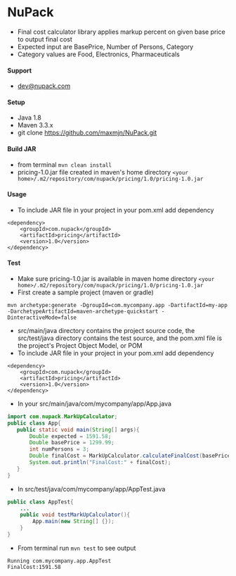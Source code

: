 # NuPack
- Final cost calculator library applies markup percent on given base price to output final cost
- Expected input are BasePrice, Number of Persons, Category
- Category values are Food, Electronics, Pharmaceuticals

#### Support
- dev@nupack.com

#### Setup

 - Java 1.8
 - Maven 3.3.x
 - git clone https://github.com/maxmjn/NuPack.git

#### Build JAR
 - from terminal ```mvn clean install```
 - pricing-1.0.jar file created in maven's home directory
 ```<your home>/.m2/repository/com/nupack/pricing/1.0/pricing-1.0.jar```

#### Usage
 - To include JAR file in your project in your pom.xml add dependency
  ```$xslt
  <dependency>
      <groupId>com.nupack</groupId>
      <artifactId>pricing</artifactId>
      <version>1.0</version>
  </dependency>
  ```

#### Test
 - Make sure pricing-1.0.jar is available in maven home directory
  ```<your home>/.m2/repository/com/nupack/pricing/1.0/pricing-1.0.jar```
 - First create a sample project (maven or gradle)
  ```
  mvn archetype:generate -DgroupId=com.mycompany.app -DartifactId=my-app -DarchetypeArtifactId=maven-archetype-quickstart -DinteractiveMode=false
  ```
 - src/main/java directory contains the project source code, the src/test/java directory contains the test source, and the pom.xml file is the project's Project Object Model, or POM 
 - To include JAR file in your project in your pom.xml add dependency
 ```
 <dependency>
     <groupId>com.nupack</groupId>
     <artifactId>pricing</artifactId>
     <version>1.0</version>
 </dependency>
 ```
 - In your src/main/java/com/mycompany/app/App.java
 ```Java
import com.nupack.MarkUpCalculator;
public class App{
    public static void main(String[] args){
        Double expected = 1591.58;
        Double basePrice = 1299.99;
        int numPersons = 3;
        Double finalCost = MarkUpCalculator.calculateFinalCost(basePrice, numPersons, "food" );
        System.out.println("FinalCost:" + finalCost);
    }
}
```
- In src/test/java/com/mycompany/app/AppTest.java
```Java
public class AppTest{
    ...
    public void testMarkUpCalculator(){
        App.main(new String[] {});
    }
}
```
- From terminal run ```mvn test``` to see output 
```
Running com.mycompany.app.AppTest
FinalCost:1591.58
```
